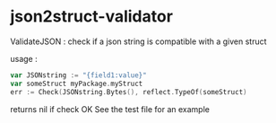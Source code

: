 # json2struct-validator

ValidateJSON : check if a json string is compatible with a given struct

usage :
```go
var JSONstring := "{field1:value}"
var someStruct myPackage.myStruct
err := Check(JSONstring.Bytes(), reflect.TypeOf(someStruct)
```
returns nil if check OK
See the test file for an example
